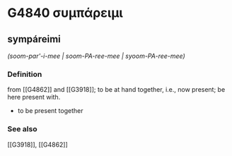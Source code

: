 # G4840 συμπάρειμι

## sympáreimi

_(soom-par'-i-mee | soom-PA-ree-mee | syoom-PA-ree-mee)_

### Definition

from [[G4862]] and [[G3918]]; to be at hand together, i.e., now present; be here present with.

- to be present together

### See also

[[G3918]], [[G4862]]

